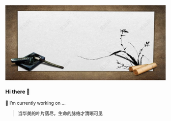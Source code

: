 <img src="https://github.com/tuituidan/tuituidan/raw/master/bg.jpg" alt="1" />

### Hi there 👋
🔭 I’m currently working on ...

> **当华美的叶片落尽，生命的脉络才清晰可见**
<!--
**tuituidan/tuituidan** is a ✨ _special_ ✨ repository because its `README.md` (this file) appears on your GitHub profile.

Here are some ideas to get you started:

- 🔭 I’m currently working on ...
- 🌱 I’m currently learning ...
- 👯 I’m looking to collaborate on ...
- 🤔 I’m looking for help with ...
- 💬 Ask me about ...
- 📫 How to reach me: ...
- 😄 Pronouns: ...
- ⚡ Fun fact: ...
-->
